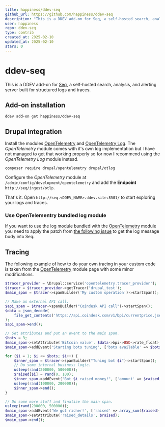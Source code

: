 ```yaml
---
title: happiness/ddev-seq
github_url: https://github.com/happiness/ddev-seq
description: "This is a DDEV add-on for Seq, a self-hosted search, analysis, and alerting server built for structured logs and traces."
user: happiness
repo: ddev-seq
type: contrib
created_at: 2025-02-10
updated_at: 2025-02-10
stars: 0
---
```


# ddev-seq

This is a DDEV add-on for [Seq](https://datalust.co/seq), a self-hosted search,
analysis, and alerting server built for structured logs and traces.

## Add-on installation

```
ddev add-on get happiness/ddev-seq
```

## Drupal integration

Install the modules [OpenTelemetry](https://www.drupal.org/project/opentelemetry) and
[OpenTelemetry Log](https://www.drupal.org/project/otlog). The *OpenTelemetry* module
comes with it's own log implementation but I have not managed to get that working
properly so for now I recommend using the *OpenTelemetry Log* module instead.

```
composer require drupal/opentelemetry drupal/otlog
```

Configure the *OpenTelemetry* module at `/admin/config/development/opentelemetry`
and add the **Endpoint** `http://seq/ingest/otlp`.

That's it. Open `http://seq.<DDEV_NAME>.ddev.site:8501/` to start exploring
your logs and traces.

### Use OpenTelementry bundled log module

If you want to use the log module bundled with the [OpenTelemetry](https://www.drupal.org/project/opentelemetry)
module you need to apply the patch from [the following issue](https://www.drupal.org/project/opentelemetry/issues/3505594)
to get the log message body into Seq.

## Tracing

The following example of how to do your own tracing in your custom code is
taken from the [OpenTelemetry](https://www.drupal.org/project/opentelemetry)
module page with some minor modifications.

```php
$tracer_provider = \Drupal::service('opentelemetry.tracer_provider');
$tracer = $tracer_provider->getTracer('drupal_test');
$main_span = $tracer->spanBuilder('My custom operation')->startSpan();

// Make an external API call.
$api_span = $tracer->spanBuilder("Coindesk API call")->startSpan();
$data = json_decode(
    file_get_contents('https://api.coindesk.com/v1/bpi/currentprice.json')
);
$api_span->end();

// Set attributes and put an event to the main span.
$bots = 3;
$main_span->setAttribute('Bitcoin value', $data->bpi->USD->rate_float);
$main_span->addEvent('Starting bots tuning', ['bots available' => $bots]);

for ($i = 1; $i <= $bots; $i++) {
    $inner_span = $tracer->spanBuilder("Tuning bot $i")->startSpan();
    // Do some internal business logic.
    usleep(rand(200000, 500000));
    $raised[$i] = rand(0, 100);
    $inner_span->addEvent("Bot $i raised money!", ['amount' => $raised[$i]]);
    usleep(rand(100000, 200000));
    $inner_span->end();
}

// Do some more stuff and finalize the main span.
usleep(rand(200000, 500000));
$main_span->addEvent('We got richer!', ['raised' => array_sum($raised)]);
$main_span->setAttribute('raised_details', $raised);
$main_span->end();
```
